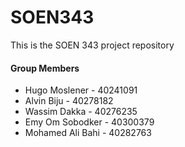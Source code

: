 # SOEN343
This is the SOEN 343 project repository

#### Group Members
- Hugo Moslener - 40241091
- Alvin Biju - 40278182
- Wassim Dakka - 40276235
- Emy Om Sobodker - 40300379
- Mohamed Ali Bahi - 40282763

